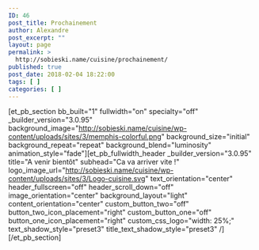 ```yaml
---
ID: 46
post_title: Prochainement
author: Alexandre
post_excerpt: ""
layout: page
permalink: >
  http://sobieski.name/cuisine/prochainement/
published: true
post_date: 2018-02-04 18:22:00
tags: [ ]
categories: [ ]
---
```

[et_pb_section bb_built="1" fullwidth="on" specialty="off" _builder_version="3.0.95" background_image="http://sobieski.name/cuisine/wp-content/uploads/sites/3/memphis-colorful.png" background_size="initial" background_repeat="repeat" background_blend="luminosity" animation_style="fade"][et_pb_fullwidth_header _builder_version="3.0.95" title="A venir bientôt" subhead="Ca va arriver vite !" logo_image_url="http://sobieski.name/cuisine/wp-content/uploads/sites/3/Logo-cuisine.svg" text_orientation="center" header_fullscreen="off" header_scroll_down="off" image_orientation="center" background_layout="light" content_orientation="center" custom_button_two="off" button_two_icon_placement="right" custom_button_one="off" button_one_icon_placement="right" custom_css_logo="width: 25%;" text_shadow_style="preset3" title_text_shadow_style="preset3" /][/et_pb_section]